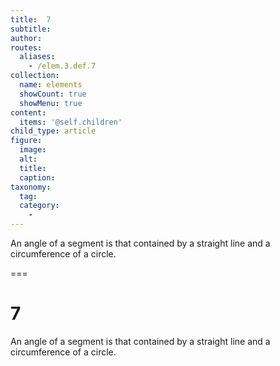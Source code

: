 ```yaml
---
title:  7
subtitle: 
author:
routes:
  aliases:
    - /elem.3.def.7
collection:
  name: elements
  showCount: true
  showMenu: true
content:
  items: '@self.children'
child_type: article
figure:
  image:
  alt:
  title:
  caption:
taxonomy:
  tag:
  category:
    - 
---
```


<p>An <hi rend="bold">angle of a segment</hi> is that contained by a straight line and a circumference of a circle.</p>

===

<h1>7</h1>
<p>An <span class="bold">angle of a segment</span> is that contained by a straight line and a circumference of a circle.</p>
